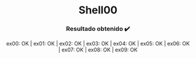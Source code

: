 <p align="center">
   <h1 align="center">Shell00</h1>
</p>

<p align="center">
  <h3 align="center">Resultado obtenido ✔️​</h3>
  <p align="center">ex00: OK | ex01: OK | ex02: OK | ex03: OK | ex04: OK | ex05: OK | ex06: OK | ex07: OK | ex08: OK | ex09: OK</p>
</p>
